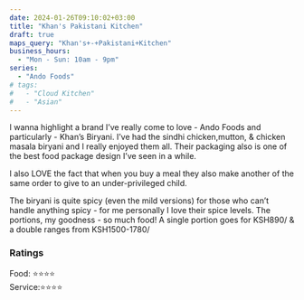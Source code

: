 ```yaml
---
date: 2024-01-26T09:10:02+03:00
title: "Khan's Pakistani Kitchen"
draft: true
maps_query: "Khan's+-+Pakistani+Kitchen"
business_hours:
  - "Mon - Sun: 10am - 9pm"
series:
  - "Ando Foods"
# tags:
#   - "Cloud Kitchen"
#   - "Asian"
---
```


I wanna highlight a brand I’ve really come to love - Ando Foods and particularly - Khan’s Biryani. I’ve had the sindhi chicken,mutton, & chicken masala biryani and I really enjoyed them all. Their packaging also is one of the best food package design I’ve seen in a while.

I also LOVE the fact that when you buy a meal they also make another of the same order to give to an under-privileged child.

The biryani is quite spicy (even the mild versions) for those who can’t handle anything spicy - for me personally I love their spice levels. The portions, my goodness - so much food! A single portion goes for KSH890/ & a double ranges from KSH1500-1780/

### Ratings

Food: ⭐️⭐️⭐️⭐️<br>
Service:⭐️⭐️⭐️⭐️<br>
